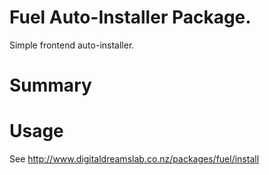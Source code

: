 # Fuel Auto-Installer Package.

Simple frontend auto-installer.

# Summary

# Usage

See http://www.digitaldreamslab.co.nz/packages/fuel/install
